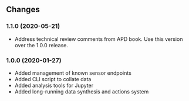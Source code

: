 ## Changes

### 1.1.0 (2020-05-21)

* Address technical review comments from APD book. Use this version over
  the 1.0.0 release.

### 1.0.0 (2020-01-27)

* Added management of known sensor endpoints
* Added CLI script to collate data
* Added analysis tools for Jupyter
* Added long-running data synthesis and actions system
